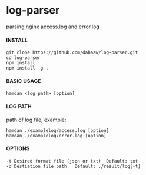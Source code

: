 # log-parser
parsing nginx access.log and error.log

#### INSTALL
``` 
git clone https://github.com/dahaaw/log-parser.git
cd log-parser
npm install
npm install -g .
```

#### BASIC USAGE

```
hamdan <log path> [option]
```

#### LOG PATH
path of log file, example:
```
hamdan ./examplelog/access.log [option]
hamdan ./examplelog/error.log [option]
```

#### OPTIONS

```
-t Desired format file (json or txt)  Default: txt
-o Destiation file path   Default: ./result/log[-t]
```
